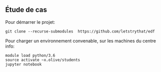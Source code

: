 ## Étude de cas

Pour démarrer le projet:

```
git clone --recurse-submodules  https://github.com/letstrythat/edf
```

Pour charger un environnement convenable, sur les machines du centre info:

```
module load python/3.6
source activate ~x.olive/students
jupyter notebook
```

